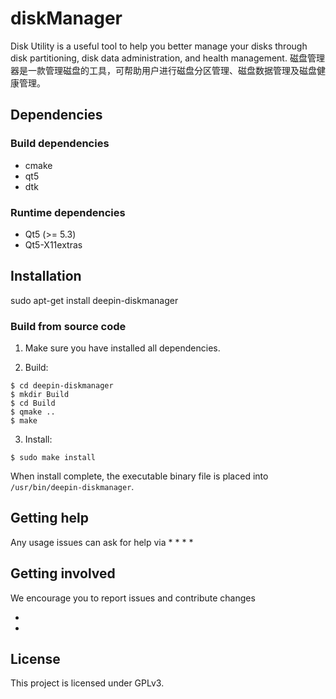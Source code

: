 # diskManager
Disk Utility is a useful tool to help you better manage your disks through disk partitioning, disk data administration, and health management. 
磁盘管理器是一款管理磁盘的工具，可帮助用户进行磁盘分区管理、磁盘数据管理及磁盘健康管理。

## Dependencies

### Build dependencies

* cmake
* qt5
* dtk


### Runtime dependencies

* Qt5 (>= 5.3)
* Qt5-X11extras


## Installation
sudo apt-get install deepin-diskmanager

### Build from source code

1. Make sure you have installed all dependencies.

2. Build:
```
$ cd deepin-diskmanager
$ mkdir Build
$ cd Build
$ qmake ..
$ make
```

3. Install:
```
$ sudo make install
```

When install complete, the executable binary file is placed into `/usr/bin/deepin-diskmanager`.

## Getting help

Any usage issues can ask for help via
*
* 
* 
* 

## Getting involved

We encourage you to report issues and contribute changes

* 
* 

## License
This project is licensed under GPLv3.
